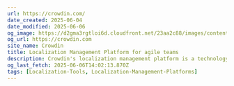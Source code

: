 ```yaml
---
url: https://crowdin.com/
date_created: 2025-06-04
date_modified: 2025-06-06
og_image: https://d2gma3rgtloi6d.cloudfront.net/23aa2c88/images/content/crowdin-share.png
og_url: https://crowdin.com
site_name: Crowdin
title: Localization Management Platform for agile teams
description: Crowdin's localization management platform is a technology solution for your team.
og_last_fetch: 2025-06-06T14:02:13.870Z
tags: [Localization-Tools, Localization-Management-Platforms]
---
```


